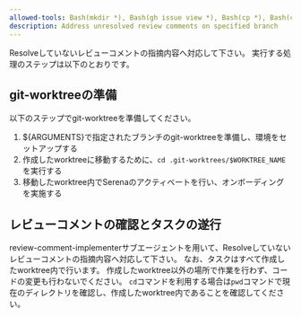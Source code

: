 ```yaml
---
allowed-tools: Bash(mkdir *), Bash(gh issue view *), Bash(cp *), Bash(cd *), Bash(pwd), Bash(git *), Serena(*), Context7(*)
description: Address unresolved review comments on specified branch
---
```


Resolveしていないレビューコメントの指摘内容へ対応して下さい。
実行する処理のステップは以下のとおりです。

## git-worktreeの準備
以下のステップでgit-worktreeを準備してください。

1. ${ARGUMENTS}で指定されたブランチのgit-worktreeを準備し、環境をセットアップする
2. 作成したworktreeに移動するために、`cd .git-worktrees/$WORKTREE_NAME`を実行する
3. 移動したworktree内でSerenaのアクティベートを行い、オンボーディングを実施する

## レビューコメントの確認とタスクの遂行
review-comment-implementerサブエージェントを用いて、Resolveしていないレビューコメントの指摘内容へ対応して下さい。
なお、タスクはすべて作成したworktree内で行います。
作成したworktree以外の場所で作業を行わず、コードの変更も行わないでください。
`cd`コマンドを利用する場合は`pwd`コマンドで現在のディレクトリを確認し、作成したworktree内であることを確認してください。
